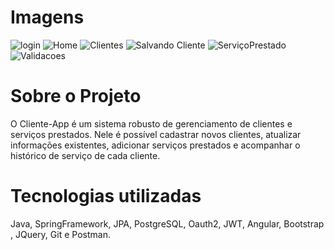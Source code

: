 
# Imagens
![login](https://github.com/OrlandoBG/Clientes-App/assets/75863232/6906607e-baf0-4e93-9558-01fd084717e6)
![Home](https://github.com/OrlandoBG/Clientes-App/assets/75863232/bb05f217-80b5-471d-9448-8ab3c2386ea4)
![Clientes](https://github.com/OrlandoBG/Clientes-App/assets/75863232/5c3edc42-6aec-4489-9887-ebf1857fc14c)
![Salvando Cliente](https://github.com/OrlandoBG/Clientes-App/assets/75863232/8e3b8767-8e1d-40d1-bd7c-87d0d938b969)
![ServiçoPrestado](https://github.com/OrlandoBG/Clientes-App/assets/75863232/47d1220a-e5ee-4e84-9a45-499c779267ce)
![Validacoes](https://github.com/OrlandoBG/Clientes-App/assets/75863232/21f50c5d-f0d1-499b-8668-13f4632e4d3e)

# Sobre o Projeto

O Cliente-App é um sistema robusto de gerenciamento de clientes e serviços prestados.
Nele é possível cadastrar novos clientes, atualizar informações existentes, adicionar serviços prestados e acompanhar o histórico de serviço de cada cliente.

# Tecnologias utilizadas

Java, SpringFramework, JPA, PostgreSQL, Oauth2, JWT, Angular, Bootstrap , JQuery, Git e Postman.

